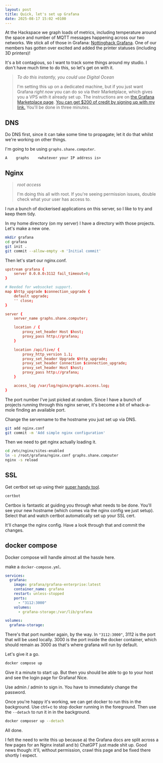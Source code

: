 ```yaml
---
layout: post
title: Quick, let's set up Grafana
date: 2025-08-17 15:02 +0100
---
```


At the Hackspace we graph loads of metrics, including temperature around the space and number of MQTT messages happening across our two networks. We stick all of those in Grafana: [Nottinghack Grafana](https://grafana.nottinghack.org.uk/d/bdtrbszgl2io0d/hackspace?orgId=1). One of our members has gotten over excited and added the printer statuses (including 3D printers)!

It's a bit contagious, so I want to track some things around my studio. I don't have much time to do this, so let's get on with it.


> *To do this instantly, you could use Digital Ocean*
>
> I'm setting this up on a dedicated machine, but if you just want Grafana _right now_ you can do so via their Marketplace, which gives you a VPS with it already set up. The instructions are on [the Grafana Marketplace page](https://marketplace.digitalocean.com/apps/grafana). [You can get $200 of credit by signing up with my link.](https://m.do.co/c/181470abc83a) You'll be done in three minutes.

## DNS

Do DNS first, since it can take some time to propagate; let it do that whilst we're working on other things.

I'm going to be using `graphs.shane.computer`.

```
A    graphs    <whatever your IP address is>
```

## Nginx

> *root access*
>
> I'm doing this all with root. If you're seeing permission issues, double check what your user has access to.

I run a bunch of dockerised applications on this server, so I like to try and keep them tidy.

In my home directory (on my server) I have a directory with those projects. Let's make a new one.

```bash
mkdir grafana
cd grafana
git init .
git commit --allow-empty -m 'Initial commit'
```

Then let's start our nginx.conf.

```conf
upstream grafana {
    server 0.0.0.0:3112 fail_timeout=0;
}

# Needed for websocket support.
map $http_upgrade $connection_upgrade {
    default upgrade;
    '' close;
}

server {
    server_name graphs.shane.computer;

    location / {
        proxy_set_header Host $host;
        proxy_pass http://grafana;
    }

    location /api/live/ {
        proxy_http_version 1.1;
        proxy_set_header Upgrade $http_upgrade;
        proxy_set_header Connection $connection_upgrade;
        proxy_set_header Host $host;
        proxy_pass http://grafana;
    }

    access_log /var/log/nginx/graphs.access.log;
}
```

The port number I've just picked at random. Since I have a bunch of projects running through this nginx server, it's become a bit of whack-a-mole finding an available port.

Change the servername to the hostname you just set up via DNS.

```bash
git add nginx.conf
git commit -m 'Add simple nginx configuration'
```

Then we need to get nginx actually loading it.

```bash
cd /etc/nginx/sites-enabled
ln -s /root/grafana/nginx.conf graphs.shane.computer
nginx -s reload
```

## SSL

Get certbot set up using their [super handy tool](https://certbot.eff.org/).

```bash
certbot
```

Certbox is fantastic at guiding you through what needs to be done. You'll see your new hostname (which comes via the nginx config we just setup). Select that and watch certbot automatically set up your SSL cert.

It'll change the nginx config. Have a look through that and commit the changes.
## docker compose

Docker compose will handle almost all the hassle here.

make a `docker-compose.yml`.

```yaml
services:
  grafana:
    image: grafana/grafana-enterprise:latest
    container_name: grafana
    restart: unless-stopped
    ports:
      - "3112:3000"
    volumes:
      - grafana-storage:/var/lib/grafana

volumes:
  grafana-storage:
```

There's that port number again, by the way. In `"3112:3000"`, 3112 is the port that will be used locally. 3000 is the port inside the docker container, which should remain as 3000 as that's where grafana will run by default.

Let's give it a go.

```bash
docker compose up
```

Give it a minute to start up. But then you should be able to go to your host and see the login page for Grafana! Nice.

Use admin / admin to sign in. You have to immediately change the password.

Once you're happy it's working, we can get docker to run this in the background. Use ctrl+c to stop docker running in the foreground. Then use the `--detach` to run it in in the background.

```bash
docker composer up --detach
```

All done.

I felt the need to write this up because a) the Grafana docs are split across a few pages for an Nginx install and b) ChatGPT just made shit up. Good news though: it'll, without permission, crawl this page and be fixed there shortly I expect.
